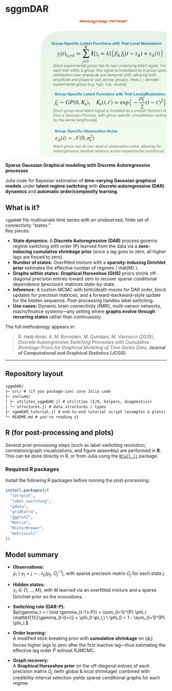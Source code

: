# sggmDAR

<p align="center">
<img src="https://github.com/Beniamino92/sgmmDAR/blob/main/images/main.pdf" width="700" heigth="100"/> 
</p>

**Sparse Gaussian Graphical modeling with Discrete Autoregressive processes**  

Julia code for Bayesian estimation of **time-varying Gaussian graphical models** under **latent regime switching** with **discrete autoregressive (DAR) dynamics** and **automatic order/complexity learning**.

## What is it?

`sggmDAR` fits multivariate time series with an unobserved, finite set of connectivity “states.”  
Key pieces:

- **State dynamics:** A **Discrete Autoregressive (DAR)** process governs regime switching with order \(P\) learned from the data via a **zero-inducing cumulative shrinkage prior** (once a lag goes to zero, all higher lags are forced to zero).
- **Number of states:** Overfitted mixture with a **sparsity-inducing Dirichlet prior** estimates the effective number of regimes \( \hat{M} \).
- **Graphs within states:** **Graphical Horseshoe (GHS)** priors shrink off-diagonal precision entries toward zero to recover sparse conditional dependence (precision) matrices state-by-state.
- **Inference:** A custom MCMC with birth/death moves for DAR order, block updates for precision matrices, and a forward-backward–style update for the hidden sequence. Post-processing handles label switching.
- **Use cases:** Dynamic brain connectivity (fMRI), multi-sensor networks, macro/finance systems—any setting where **graphs evolve through recurring states** rather than continuously.

The full methodology appears in:

> B. Hadj-Amar, A. M. Bornstein, M. Guindani, M. Vannucci (2025), *Discrete Autoregressive Switching Processes with Cumulative Shrinkage Priors for Graphical Modeling of Time Series Data*, **Journal of Computational and Graphical Statistics (JCGS)**.

---

## Repository layout
```
sggmDAR/
├─ src/ # (if you package-ize) core Julia code
├─ include/
│ ├─ utilites_sggmDAR.jl # utilities (I/O, helpers, diagnostics)
│ └─ structures.jl # data structures / types
├─ sgmmDAR_tutorial.jl # end-to-end tutorial script (examples & plots)
└─ README.md # you're reading it
```

## R (for post-processing and plots)

Several post-processing steps (such as label-switching resolution, correlation/graph visualizations, and figure assembly) are performed in **R**.  
This can be done directly in R, or from Julia using the [`RCall.jl`](https://github.com/JuliaInterop/RCall.jl) package.

### Required R packages

Install the following R packages before running the post-processing:

```r
install.packages(c(
  "corrplot",
  "label.switching",
  "gdata",
  "gridExtra",
  "ggplot2",
  "Matrix",
  "RColorBrewer",
  "matrixcalc"
))
```



## Model summary 

- **Observations:**  
  $y_t \mid \gamma_t = j \sim \mathcal{N}_D(\mu_j,\ \Omega_j^{-1})$, with sparse precision matrix $\Omega_j$ for each state $j$.

- **Hidden states:**  
  $\gamma_t \in \{1,\dots,M\}$, with $M$ learned via an overfitted mixture and a sparse Dirichlet prior on the innovations.

- **Switching rule (DAR-$P$):**  
  $p(\gamma_t = i \mid \gamma_{t-1:t-P}) = \sum_{l=1}^{P} \phi_l \mathbf{1}\{\gamma_{t-l}=i\} + \phi_0 \pi_i,\ \ \phi_0 = 1 - \sum_{l=1}^{P} \phi_l.$


- **Order learning:**  
  A modified stick-breaking prior with **cumulative shrinkage** on $\{\phi_l\}$ forces higher lags to zero after the first inactive lag—thus estimating the effective lag order $\hat{P}$ without RJMCMC.

- **Graph recovery:**  
  A **Graphical Horseshoe prior** on the off-diagonal entries of each precision matrix $\Omega_j$ (with global & local shrinkage) combined with credibility-interval selection yields sparse conditional graphs for each regime.



